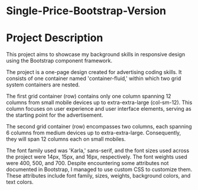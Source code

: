 
# Single-Price-Bootstrap-Version

# Project Description

This project aims to showcase my background skills in responsive design using the Bootstrap component framework.

The project is a one-page design created for advertising coding skills. It consists of one container named 'container-fluid,' within which two grid system containers are nested.

The first grid container (row) contains only one column spanning 12 columns from small mobile devices up to extra-extra-large (col-sm-12). This column focuses on user experience and user interface elements, serving as the starting point for the advertisement.

The second grid container (row) encompasses two columns, each spanning 6 columns from medium devices up to extra-extra-large. Consequently, they will span 12 columns each on small mobiles.

The font family used was 'Karla,' sans-serif, and the font sizes used across the project were 14px, 15px, and 16px, respectively. The font weights used were 400, 500, and 700. Despite encountering some attributes not documented in Bootstrap, I managed to use custom CSS to customize them. These attributes include font family, sizes, weights, background colors, and text colors.
